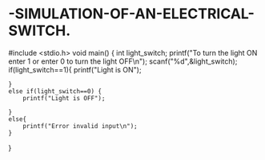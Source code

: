 # -SIMULATION-OF-AN-ELECTRICAL-SWITCH.
#include <stdio.h>
void main() {
    int light_switch;
    printf("To turn the light ON enter 1 or enter 0 to turn the light OFF\n");
    scanf("%d",&light_switch);
    if(light_switch==1){
        printf("Light is ON");
    
    }
    else if(light_switch==0) {
        printf("Light is OFF");

    }
    else{
        printf("Error invalid input\n");
    }
}
